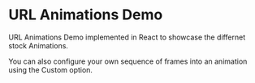 # URL Animations Demo

URL Animations Demo implemented in React to showcase the differnet stock Animations.

You can also configure your own sequence of frames into an animation using the Custom option.